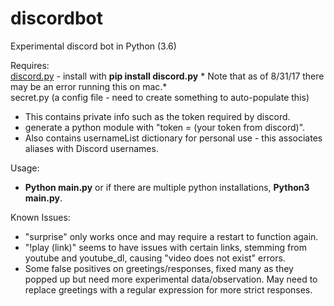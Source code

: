 # discordbot
Experimental discord bot in Python (3.6)

Requires:
<br><a href="https://github.com/Rapptz/discord.py">discord.py</a> - install with <b>pip install discord.py</b>  * Note that as of 8/31/17 there may be an error running this on mac.*
<br>secret.py (a config file - need to create something to auto-populate this)
- This contains private info such as the token required by discord.
- generate a python module with "token = (your token from discord)".
- Also contains usernameList dictionary for personal use - this associates aliases with Discord usernames.

Usage:
- <b>Python main.py</b> or if there are multiple python installations, <b>Python3 main.py</b>.

Known Issues:
- "surprise" only works once and may require a restart to function again.
- "!play (link)" seems to have issues with certain links, stemming from youtube and youtube_dl, causing "video does not exist" errors.
- Some false positives on greetings/responses, fixed many as they popped up but need more experimental data/observation.  May need to replace greetings with a regular expression for more strict responses.

